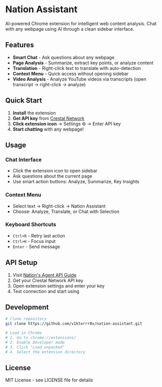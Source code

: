 # Nation Assistant

AI-powered Chrome extension for intelligent web content analysis. Chat with any webpage using AI through a clean sidebar interface.

## Features

- **Smart Chat** - Ask questions about any webpage
- **Page Analysis** - Summarize, extract key points, or analyze content  
- **Translation** - Right-click text to translate with auto-detection
- **Context Menu** - Quick access without opening sidebar
- **Video Analysis** - Analyze YouTube videos via transcripts (open transcript → right-click → analyze)

## Quick Start

1. **Install** the extension
2. **Get API key** from [Crestal Network](https://www.crestal.network/blog/from-gm-to-sdk-nations-agent-api-is-here)
3. **Click extension icon** → Settings ⚙️ → Enter API key
4. **Start chatting** with any webpage!

## Usage

### Chat Interface
- Click the extension icon to open sidebar
- Ask questions about the current page
- Use smart action buttons: Analyze, Summarize, Key Insights

### Context Menu
- Select text → Right-click → Nation Assistant
- Choose: Analyze, Translate, or Chat with Selection

### Keyboard Shortcuts
- `Ctrl+R` - Retry last action
- `Ctrl+K` - Focus input
- `Enter` - Send message

## API Setup

1. Visit [Nation's Agent API Guide](https://www.crestal.network/blog/from-gm-to-sdk-nations-agent-api-is-here)
2. Get your Crestal Network API key
3. Open extension settings and enter your key
4. Test connection and start using

## Development

```bash
# Clone repository
git clone https://github.com/v1ktorrr0x/nation-assistant.git

# Load in Chrome
# 1. Go to chrome://extensions/
# 2. Enable Developer mode
# 3. Click "Load unpacked"
# 4. Select the extension directory
```

## License

MIT License - see LICENSE file for details
